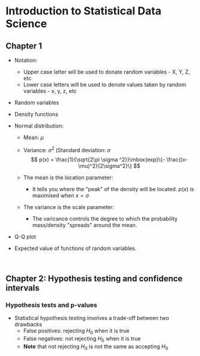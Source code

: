 # Introduction to Statistical Data Science

## Chapter 1

* Notation:

  * Upper case latter will be used to donate random variables	- X, Y, Z, etc
  * Lower case letters will be used to denote values taken by random variables     - x, y, z, etc

* Random variables

* Density functions

* Normal distribution:

  * Mean: $\mu$

  * Variance: $\sigma ^2$ (Standard deviation: $\sigma$
    $$
    p(x) = \frac{1}{\sqrt{2\pi \sigma ^2}}\mbox{exp}\{- \frac{(x-\mu)^2}{2\sigma^2}\}
    $$

  * The mean is the location parameter:

    * It tells you where the "peak" of the density will be located. $p(x)$ is maximised when $x = \sigma$

  * The variance is the scale parameter:

    * The varicance controls the degree to which the probability mass/density "spreads" around the mean.

* Q-Q plot

* Expected value of functions of random variables.

  ​

## Chapter 2: Hypothesis testing and confidence intervals

### Hypothesis tests and p-values

* Statistical hypothesis testing involves a trade-off between two drawbacks
  * False positives: rejecting $H_0$ when it is true
  * False negatives: not rejecting $H_0$ when it is true
  * **Note** that not rejecting $H_0$ is not the same as accepting $H_0$

